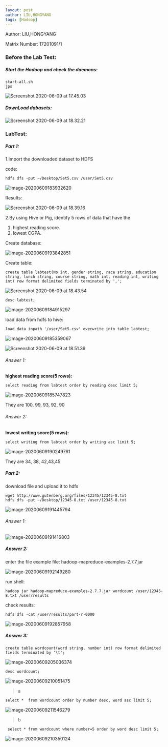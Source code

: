 ```yaml
---
layout: post
author: LIU,HONGYANG
tags: [Hadoop]
---
```






Author: LIU,HONGYANG

Matrix Number: 17201091/1





### Before the Lab Test:



##### Start the Hadoop and check the daemons:



```shell
start-all.sh
jps
```

![Screenshot 2020-06-09 at 17.45.03](https://tva1.sinaimg.cn/large/007S8ZIlgy1gfm6ibrnfzj30k80d0777.jpg)



##### DownLoad dabasets:

![Screenshot 2020-06-09 at 18.32.21](https://tva1.sinaimg.cn/large/007S8ZIlgy1gfm7vhq5ugj30t0014t8q.jpg)





### LabTest:



##### Part 1:



1.Import the downloaded dataset to HDFS



code:

```
hdfs dfs -put ~/Desktop/Set5.csv /user/Set5.csv
```



![image-20200609183932620](https://tva1.sinaimg.cn/large/007S8ZIlgy1gfm82us13yj30k2012t8v.jpg)



Results:



![Screenshot 2020-06-09 at 18.39.16](https://tva1.sinaimg.cn/large/007S8ZIlgy1gfm832udzoj30vi0hq0us.jpg)





2.By using Hive or Pig, identify 5 rows of data that have the 



1. highest reading score.
2. lowest CGPA.



Create database:



![image-20200609193842851](https://tva1.sinaimg.cn/large/007S8ZIlgy1gfm9sexnorj30ce03y74k.jpg)



Create table:



```
create table labtest(No int, gender string, race string, education string, lunch string, course string, math int, reading int, writing int) row format delimited fields terminated by ',';
```



![Screenshot 2020-06-09 at 18.43.54](https://tva1.sinaimg.cn/large/007S8ZIlgy1gfm87go2cvj30xe04aae1.jpg)



```
desc labtest;
```





![image-20200609184915297](https://tva1.sinaimg.cn/large/007S8ZIlgy1gfm8cy5chvj30c2062glx.jpg)







load data from hdfs to hive:



```
load data inpath '/user/Set5.csv' overwrite into table labtest;
```



![image-20200609185359067](https://tva1.sinaimg.cn/large/007S8ZIlgy1gfm8hvprzkj315404swm1.jpg)





![Screenshot 2020-06-09 at 18.51.39](https://tva1.sinaimg.cn/large/007S8ZIlgy1gfm8ikxm4rj30qg06ktad.jpg)





###### Answer 1:



**highest reading score(5 rows):**



```
select reading from labtest order by reading desc limit 5;
```



![image-20200609185747823](https://tva1.sinaimg.cn/large/007S8ZIlgy1gfm8lumci5j30wq0ek77w.jpg)



They are 100, 99, 93, 92, 90





###### Answer 2:



**lowest writing score(5 rows):**



```
select writing from labtest order by writing asc limit 5;
```



![image-20200609190249761](https://tva1.sinaimg.cn/large/007S8ZIlgy1gfm8r2m58wj30w80eigp1.jpg)



They are 34, 38, 42,43,45





##### Part 2:



download file and upload it to hdfs



```
wget http://www.gutenberg.org/files/12345/12345-8.txt
hdfs dfs -put ~/Desktop/12345-8.txt /user/12345-8.txt
```

![image-20200609191445794](https://tva1.sinaimg.cn/large/007S8ZIlgy1gfm93i0v9hj30rq07itaq.jpg)



###### Answer 1:

![image-20200609191416803](https://tva1.sinaimg.cn/large/007S8ZIlgy1gfm92ziefpj30ve0hm0uq.jpg)





##### Answer 2:



enter the file example file: hadoop-mapreduce-examples-2.7.7.jar



![image-20200609192149280](https://tva1.sinaimg.cn/large/007S8ZIlgy1gfm9augssjj30wm02e3z6.jpg)



run shell:

```
hadoop jar hadoop-mapreduce-examples-2.7.7.jar wordcount /user/12345-8.txt /user/results
```



check results:

```
hdfs dfs -cat /user/results/part-r-0000
```



![image-20200609192857958](https://tva1.sinaimg.cn/large/007S8ZIlgy1gfm9i9opigj317w0hmwlb.jpg)





##### Answer 3:











```
create table wordcount(word string, number int) row format delimited fields terminated by '\t';
```



![image-20200609205036374](https://tva1.sinaimg.cn/large/007S8ZIlgy1gfmbv7uwvcj30r409kwfm.jpg)





```
desc wordcount;
```



![image-20200609210051475](https://tva1.sinaimg.cn/large/007S8ZIlgy1gfmc6htk93j30bk02i74c.jpg)





> a

```
select *  from wordcount order by number desc, word asc limit 5;
```



![image-20200609211546279](https://tva1.sinaimg.cn/large/007S8ZIlgy1gfmclehv1jj30v40emtc7.jpg)





> b

```
 select * from wordcount where number=5 order by word desc limit 5;
```



![image-20200609210350124](https://tva1.sinaimg.cn/large/007S8ZIlgy1gfmc8zfgihj30uy0eg0w9.jpg)

